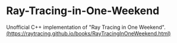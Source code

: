 # Ray-Tracing-in-One-Weekend
Unofficial C++ implementation of "Ray Tracing in One Weekend".
[(https://raytracing.github.io/books/RayTracingInOneWeekend.html)](https://raytracing.github.io/books/RayTracingInOneWeekend.html)

